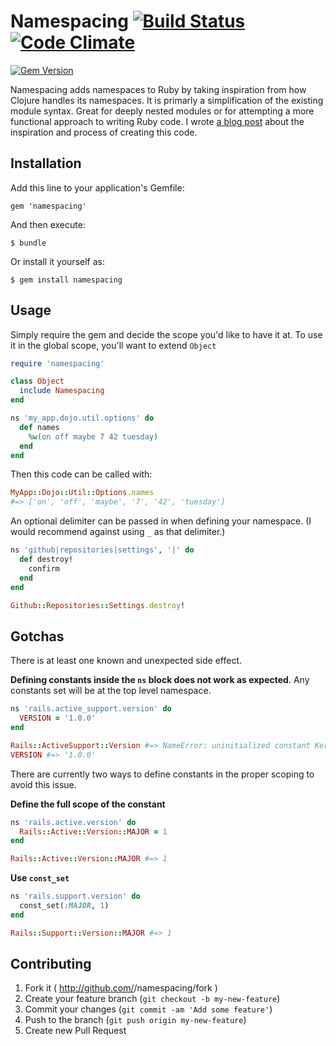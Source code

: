 # Namespacing [![Build Status](https://travis-ci.org/jah2488/namespacing.png?branch=master)](https://travis-ci.org/jah2488/namespacing) [![Code Climate](https://codeclimate.com/github/jah2488/namespacing.png)](https://codeclimate.com/github/jah2488/namespacing)
[![Gem Version](https://badge.fury.io/rb/namespacing.png)](http://badge.fury.io/rb/namespacing)


Namespacing adds namespaces to Ruby by taking inspiration from how Clojure handles its namespaces.
It is primarly a simplification of the existing module syntax. Great for deeply nested modules or for attempting a more functional approach to writing Ruby code. I wrote [a blog post](https://web.archive.org/web/20141220065620/http://jah2488.roon.io/adding-namespaces-to-ruby-for-fun-and-practice) about the inspiration and process of creating this code.

## Installation

Add this line to your application's Gemfile:

    gem 'namespacing'

And then execute:

    $ bundle

Or install it yourself as:

    $ gem install namespacing

## Usage

Simply require the gem and decide the scope you'd like to have it at. To use it in the global scope, you'll want to extend `Object`

```rb
require 'namespacing'

class Object
  include Namespacing
end

ns 'my_app.dojo.util.options' do
  def names
    %w(on off maybe 7 42 tuesday)
  end
end
```
Then this code can be called with: 
```rb
MyApp::Dojo::Util::Options.names 
#=> ['on', 'off', 'maybe', '7', '42', 'tuesday']
```

An optional delimiter can be passed in when defining your namespace. (I would recommend against using `_` as that delimiter.)
```rb
ns 'github|repositories|settings', '|' do
  def destroy!
    confirm
  end
end

Github::Repositories::Settings.destroy!
```



## Gotchas

There is at least one known and unexpected side effect. 

__Defining constants inside the `ns` block does not work as expected__. 
Any constants set will be at the top level namespace.
```rb
ns 'rails.active_support.version' do
  VERSION = '1.0.0'
end

Rails::ActiveSupport::Version #=> NameError: uninitialized constant Kernel::Rails::ActiveSupport::Version::VERSION
VERSION #=> '1.0.0'
```

There are currently two ways to define constants in the proper scoping to avoid this issue.

__Define the full scope of the constant__
```rb
ns 'rails.active.version' do
  Rails::Active::Version::MAJOR = 1
end

Rails::Active::Version::MAJOR #=> 1
```

__Use `const_set`__
```rb
ns 'rails.support.version' do
  const_set(:MAJOR, 1)
end

Rails::Support::Version::MAJOR #=> 1
```


## Contributing

1. Fork it ( http://github.com/<my-github-username>/namespacing/fork )
2. Create your feature branch (`git checkout -b my-new-feature`)
3. Commit your changes (`git commit -am 'Add some feature'`)
4. Push to the branch (`git push origin my-new-feature`)
5. Create new Pull Request
